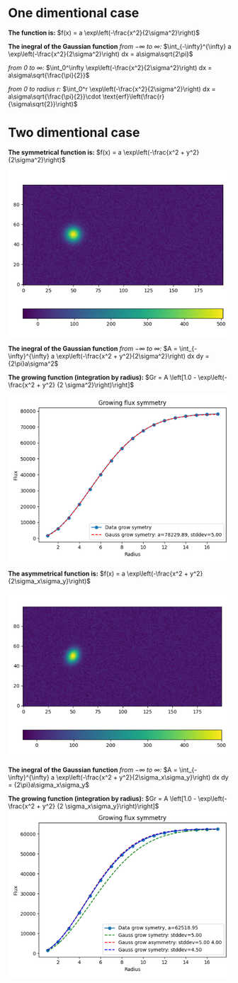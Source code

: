 # One dimentional case

**The function is:**
$f(x) = a \exp\left(-\frac{x^2}{2\sigma^2}\right)$

<!-- **The inegral function from $0$ to radius $r$:**
$\int_0^r f(x) dx = \int_0^r a \exp\left(-\frac{x^2}{2\sigma^2}\right) dx$ -->

**The inegral of the Gaussian function**
*from $-\infty$ to $\infty$:*
$\int_{-\infty}^{\infty} a \exp\left(-\frac{x^2}{2\sigma^2}\right) dx =  a\sigma\sqrt{2\pi}$

*from $0$ to $\infty$:*
$\int_0^\infty \exp\left(-\frac{x^2}{2\sigma^2}\right) dx = a\sigma\sqrt{\frac{\pi}{2}}$

*from $0$ to radius $r$:*
$\int_0^r \exp\left(-\frac{x^2}{2\sigma^2}\right) dx = a\sigma\sqrt{\frac{\pi}{2}}\cdot \text{erf}\left(\frac{r}{\sigma\sqrt{2}}\right)$

# Two dimentional case
**The symmetrical function is:**
$f(x) = a \exp\left(-\frac{x^2 + y^2}{2\sigma^2}\right)$

![image](figs/model1.png)

**The inegral of the Gaussian function**
*from $-\infty$ to $\infty$:*
$A = \int_{-\infty}^{\infty}  a \exp\left(-\frac{x^2 + y^2}{2\sigma^2}\right) dx dy =  {2\pi}a\sigma^2$

**The growing function (integration by radius):**
$Gr = A \left[1.0 - \exp\left(-\frac{x^2 + y^2} {2 \sigma^2}\right)\right]$

![image](figs/model1_growing_symmetry.png)

**The asymmetrical function is:**
$f(x) = a \exp\left(-\frac{x^2 + y^2}{2\sigma_x\sigma_y}\right)$

![image](figs/model2.png)

**The inegral of the Gaussian function**
*from $-\infty$ to $\infty$:*
$A = \int_{-\infty}^{\infty}  a \exp\left(-\frac{x^2 + y^2}{2\sigma_x\sigma_y}\right) dx dy =  {2\pi}a\sigma_x\sigma_y$

**The growing function (integration by radius):**
$Gr = A \left[1.0 - \exp\left(-\frac{x^2 + y^2} {2 \sigma_x\sigma_y}\right)\right]$
![image](figs/model2_growing_asymmetry.png)
